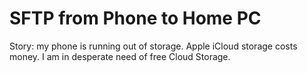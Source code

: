 # SFTP from Phone to Home PC

Story: my phone is running out of storage. Apple iCloud storage costs money. I am in desperate need of free Cloud Storage.
